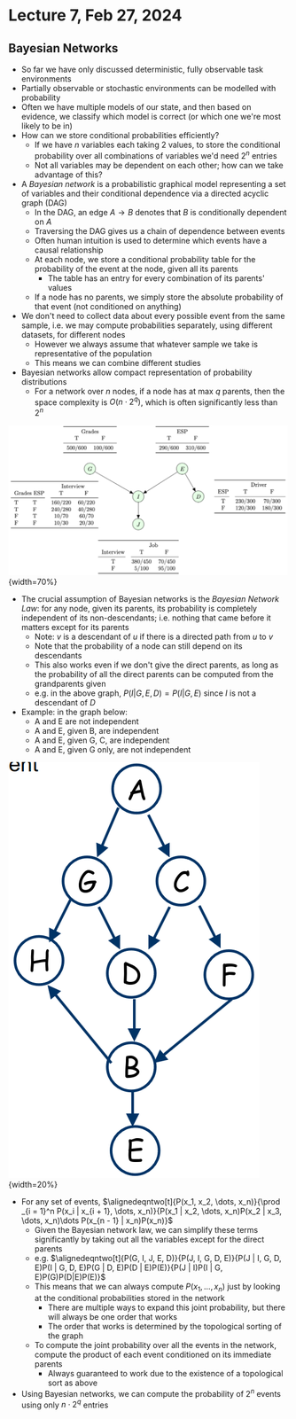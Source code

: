 # Lecture 7, Feb 27, 2024

## Bayesian Networks

* So far we have only discussed deterministic, fully observable task environments
* Partially observable or stochastic environments can be modelled with probability
* Often we have multiple models of our state, and then based on evidence, we classify which model is correct (or which one we're most likely to be in)
* How can we store conditional probabilities efficiently?
	* If we have $n$ variables each taking 2 values, to store the conditional probability over all combinations of variables we'd need $2^n$ entries
	* Not all variables may be dependent on each other; how can we take advantage of this?
* A *Bayesian network* is a probabilistic graphical model representing a set of variables and their conditional dependence via a directed acyclic graph (DAG)
	* In the DAG, an edge $A \to B$ denotes that $B$ is conditionally dependent on $A$
	* Traversing the DAG gives us a chain of dependence between events
	* Often human intuition is used to determine which events have a causal relationship
	* At each node, we store a conditional probability table for the probability of the event at the node, given all its parents
		* The table has an entry for every combination of its parents' values
	* If a node has no parents, we simply store the absolute probability of that event (not conditioned on anything)
* We don't need to collect data about every possible event from the same sample, i.e. we may compute probabilities separately, using different datasets, for different nodes
	* However we always assume that whatever sample we take is representative of the population
	* This means we can combine different studies
* Bayesian networks allow compact representation of probability distributions
	* For a network over $n$ nodes, if a node has at max $q$ parents, then the space complexity is $O(n \cdot 2^q)$, which is often significantly less than $2^n$

![Example Bayesian network.](./imgs/lec7_1.png){width=70%}

* The crucial assumption of Bayesian networks is the *Bayesian Network Law*: for any node, given its parents, its probability is completely independent of its non-descendants; i.e. nothing that came before it matters except for its parents
	* Note: $v$ is a descendant of $u$ if there is a directed path from $u$ to $v$
	* Note that the probability of a node can still depend on its descendants
	* This also works even if we don't give the direct parents, as long as the probability of all the direct parents can be computed from the grandparents given
	* e.g. in the above graph, $P(I | G, E, D) = P(I | G, E)$ since $I$ is not a descendant of $D$
* Example: in the graph below:
	* A and E are not independent
	* A and E, given B, are independent
	* A and E, given G, C, are independent
	* A and E, given G only, are not independent

![Example DAG network.](./imgs/lec7_2.png){width=20%}

* For any set of events, $\alignedeqntwo[t]{P(x_1, x_2, \dots, x_n)}{\prod _{i = 1}^n P(x_i | x_{i + 1}, \dots, x_n)}{P(x_1 | x_2, \dots, x_n)P(x_2 | x_3, \dots, x_n)\dots P(x_{n - 1} | x_n)P(x_n)}$
	* Given the Bayesian network law, we can simplify these terms significantly by taking out all the variables except for the direct parents
	* e.g. $\alignedeqntwo[t]{P(G, I, J, E, D)}{P(J, I, G, D, E)}{P(J | I, G, D, E)P(I | G, D, E)P(G | D, E)P(D | E)P(E)}{P(J | I)P(I | G, E)P(G)P(D|E)P(E)}$
	* This means that we can always compute $P(x_1, \dots, x_n)$ just by looking at the conditional probabilities stored in the network
		* There are multiple ways to expand this joint probability, but there will always be one order that works
		* The order that works is determined by the topological sorting of the graph
	* To compute the joint probability over all the events in the network, compute the product of each event conditioned on its immediate parents
		* Always guaranteed to work due to the existence of a topological sort as above
* Using Bayesian networks, we can compute the probability of $2^n$ events using only $n \cdot 2^q$ entries


